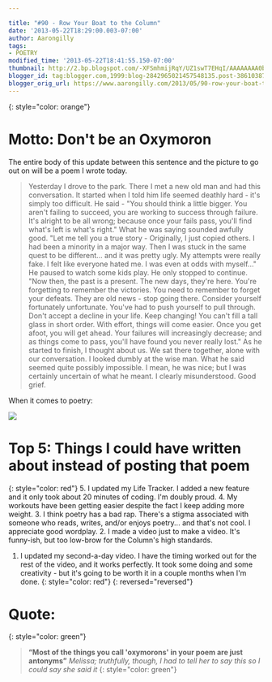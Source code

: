 ```yaml
---

title: "#90 - Row Your Boat to the Column"
date: '2013-05-22T18:29:00.003-07:00'
author: Aarongilly
tags:
- POETRY
modified_time: '2013-05-22T18:41:55.150-07:00'
thumbnail: http://2.bp.blogspot.com/-XFSmhmijRqY/UZ1swT7EHqI/AAAAAAAA0bg/q08sFMRMY9k/s72-c/I+have+no+idea+what+I'm+doing.jpg
blogger_id: tag:blogger.com,1999:blog-2842965021457548135.post-3861038772153948917
blogger_orig_url: https://www.aarongilly.com/2013/05/90-row-your-boat-to-column.html
---
```


{: style="color: orange"}
#  Motto: Don't be an Oxymoron 

The entire body of this update between this sentence and the picture to go out on will be a poem I wrote today.

> Yesterday I drove to the park. There I met a new old man and had this conversation. It started when I told him life seemed deathly hard - it's simply too difficult.  He said -  "You should think a little bigger. You aren't failing to succeed, you are working to success through failure. It's alright to be all wrong; because once your fails pass, you'll find what's left is what's right." What he was saying sounded awfully good.  "Let me tell you a true story - Originally, I just copied others. I had been a minority in a major way. Then I was stuck in the same quest to be different... and it was pretty ugly. My attempts were really fake. I felt like everyone hated me. I was even at odds with myself..." He paused to watch some kids play. He only stopped to continue.  "Now then, the past is a present. The new days, they're here. You're forgetting to remember the victories. You need to remember to forget your defeats. They are old news - stop going there. Consider yourself fortunately unfortunate. You've had to push yourself to pull through. Don't accept a decline in your life. Keep changing! You can't fill a tall glass in short order. With effort, things will come easier. Once you get afoot, you will get ahead. Your failures will increasingly decrease; and as things come to pass, you'll have found you never really lost." As he started to finish, I thought about us. We sat there together, alone with our conversation. I looked dumbly at the wise man.  What he said seemed quite possibly impossible.  I mean, he was nice; but I was certainly uncertain of what he meant.  I clearly misunderstood.  Good grief.

When it comes to poetry:

![](http://2.bp.blogspot.com/-XFSmhmijRqY/UZ1swT7EHqI/AAAAAAAA0bg/q08sFMRMY9k/s320/I+have+no+idea+what+I'm+doing.jpg)

# Top 5: Things I could have written about instead of posting that poem
{: style="color: red"}
5. I updated my Life Tracker. I added a new feature and it only took about 20 minutes of coding. I'm doubly proud.
4. My workouts have been getting easier despite the fact I keep adding more weight. 
3. I think poetry has a bad rap. There's a stigma associated with someone who reads, writes, and/or enjoys poetry... and that's not cool. I appreciate good wordplay. 
2. I made a video just to make a video. It's funny-ish, but too low-brow for the Column's high standards.
1. I updated my second-a-day video. I have the timing worked out for the rest of the video, and it works perfectly. It took some doing and some creativity - but it's going to be worth it in a couple months when I'm done.
{: style="color: red"}
{: reversed="reversed"}

# Quote:
{: style="color: green"}
> **“Most of the things you call 'oxymorons' in your poem are just antonyms”**
<cite>Melissa; truthfully, though, I had to tell her to say this so I could say she said it</cite>
{: style="color: green"}